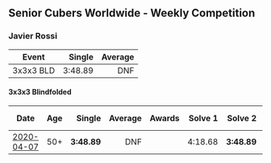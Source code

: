 ## Senior Cubers Worldwide - Weekly Competition
### Javier Rossi

| Event | Single | Average |
| -- | --: | --: |
| 3x3x3 BLD | 3:48.89 | DNF |

#### 3x3x3 Blindfolded

| Date | Age | Single | Average | Awards | Solve 1 | Solve 2 | Solve 3 | Video |
| :--: | :--: | --: | --: | :--: | --: | --: | --: | :-- |
| [2020-04-07](../3bld/2020-04-07.md) | 50+ | **3:48.89** | DNF |  | 4:18.68 | **3:48.89** | DNF | [Link](https://www.facebook.com/events/258196271885699/permalink/258677585170901/) |


<!-- Global site tag (gtag.js) - Google Analytics -->
<script async src="https://www.googletagmanager.com/gtag/js?id=UA-86348435-3"></script>
<script>window.dataLayer = window.dataLayer || []; function gtag() {dataLayer.push(arguments);} gtag('js', new Date()); gtag('config', 'UA-86348435-3');</script>
